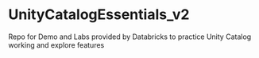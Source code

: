 # UnityCatalogEssentials_v2
Repo for Demo and Labs provided by Databricks to practice Unity Catalog working and explore features
